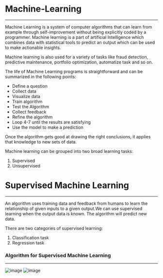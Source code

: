 # Machine-Learning
--------------------------------------

Machine Learning is a system of computer algorithms that can learn from example through self-improvement without being explicitly coded by a programmer. Machine learning is a part of artificial Intelligence which combines data with statistical tools to predict an output which can be used to make actionable insights.

Machine learning is also used for a variety of tasks like fraud detection, predictive maintenance, portfolio optimization, automatize task and so on.

The life of Machine Learning programs is straightforward and can be summarized in the following points:

  * Define a question
  * Collect data
  * Visualize data
  * Train algorithm
  * Test the Algorithm
  * Collect feedback
  * Refine the algorithm
  * Loop 4-7 until the results are satisfying
  * Use the model to make a prediction

Once the algorithm gets good at drawing the right conclusions, it applies that knowledge to new sets of data.

Machine learning can be grouped into two broad learning tasks: 
  
  1) Supervised
  2) Unsupervised

# Supervised Machine Learning
-------------------------------------

An algorithm uses training data and feedback from humans to learn the relationship of given inputs to a given output.We can use supervised learning when the output data is known. The algorithm will predict new data.

There are two categories of supervised learning:

  1) Classification task
  2) Regression task

### Algorithm for Supervised Machine Learning 
-----------------------------------------------------

![image](https://user-images.githubusercontent.com/76476273/214798754-3439b9f5-7605-4c4f-82b7-79b4d6e59d56.png)
![image](https://user-images.githubusercontent.com/76476273/214798978-3c71d3e0-c83a-47d0-9305-7f50abfcb66b.png)

